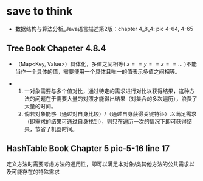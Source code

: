 # save to think
- 数据结构与算法分析_Java语言描述第2版：chapter 4_8_4: pic 4-64, 4-65

## Tree Book Chapeter 4.8.4
- （Map<Key, Value>）具体化，多值之间相等( $x==y==z==...$ )不能当作一个具体的值，需要使用一个具体且唯一的值表示多值之间相等。

- 1. 一对象需要与多个值对比，通过特定的需求进行对比以获得结果，这种方法的问题在于需要大量的对照才能得出结果（对集合的多次遍历），浪费了大量的时间。
  2. 倘若对象能够（通过对自身比较）/（通过自身获得关键特征）以满足需求（即需求的结果可通过自身找到），则只在遍历一次的情况下即可获得结果，节省了机器时间。

## HashTable Book Chapter 5 pic-5-16 line 17
定义方法时需要考虑方法的通用性，即可以满足本对象/类其他方法的公共需求以及可能存在的特殊需求
